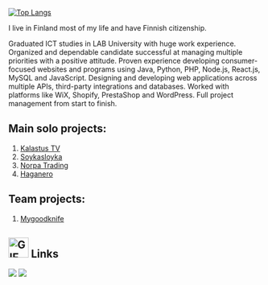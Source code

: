 [![Top Langs](https://github-readme-stats.vercel.app/api/top-langs/?username=soykasloyka&layout=compact)](https://github.com/anuraghazra/github-readme-stats)

I live in Finland most of my life and have Finnish citizenship. 

Graduated ICT studies in LAB University with huge work experience. Organized and dependable candidate successful at managing multiple priorities with a positive attitude. Proven experience developing consumer-focused websites and programs using Java, Python, PHP, Node.js, React.js, MySQL and JavaScript. Designing and developing web applications across multiple APIs, third-party integrations and databases. Worked with platforms like WiX, Shopify, PrestaShop and WordPress. Full project management from start to finish.


## Main solo projects:
1. [Kalastus TV](https://kalastus-tv.com)
2. [Soykasloyka](https://soykasloyka.com)
3. [Norpa Trading](https://llcnorpa.com)
4. [Haganero](https://haganero.com)

## Team projects:
1. [Mygoodknife](https://mygoodknife.com)

## <img src="https://media.giphy.com/media/kuWN0iF9BLQKk/giphy.gif" alt="GIF" width="40">  Links
[![](https://img.shields.io/badge/-linkedin-0073B1?style=flat-square)](https://www.linkedin.com/in/petraitvid/)
[![](https://img.shields.io/badge/deviantart-05cc47)](https://www.deviantart.com/soykasloykasayon)


